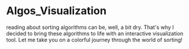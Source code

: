 # Algos_Visualization
reading about sorting algorithms can be, well, a bit dry. That's why I decided to bring these algorithms to life with an interactive visualization tool. Let me take you on a colorful journey through the world of sorting!
